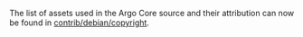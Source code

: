 The list of assets used in the Argo Core source and their attribution can now be found in [contrib/debian/copyright](../contrib/debian/copyright).
